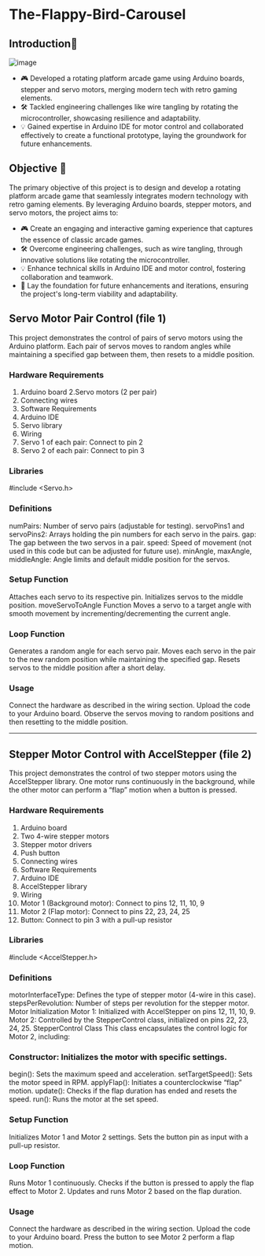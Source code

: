 # The-Flappy-Bird-Carousel

## Introduction🚀
![image](https://github.com/user-attachments/assets/be59c08d-99a2-4541-9d11-473c12370ad4)
- 🎮 Developed a rotating platform arcade game using Arduino boards, stepper and servo motors, merging modern tech with retro gaming elements.
- 🛠️ Tackled engineering challenges like wire tangling by rotating the microcontroller, showcasing resilience and adaptability. 
- 💡 Gained expertise in Arduino IDE for motor control and collaborated effectively to create a functional prototype, laying the groundwork for future enhancements.

## Objective 🎯
The primary objective of this project is to design and develop a rotating platform arcade game that seamlessly integrates modern technology with retro gaming elements. By leveraging Arduino boards, stepper motors, and servo motors, the project aims to:

- 🎮 Create an engaging and interactive gaming experience that captures the essence of classic arcade games.
- 🛠️ Overcome engineering challenges, such as wire tangling, through innovative solutions like rotating the microcontroller.
- 💡 Enhance technical skills in Arduino IDE and motor control, fostering collaboration and teamwork.
- 🚀 Lay the foundation for future enhancements and iterations, ensuring the project's long-term viability and adaptability.

## Servo Motor Pair Control (file 1)
This project demonstrates the control of pairs of servo motors using the Arduino platform. Each pair of servos moves to random angles while maintaining a specified gap between them, then resets to a middle position.

### Hardware Requirements
1. Arduino board
2.Servo motors (2 per pair)
3. Connecting wires
4. Software Requirements
5. Arduino IDE
6. Servo library
7. Wiring
8. Servo 1 of each pair: Connect to pin 2
9. Servo 2 of each pair: Connect to pin 3


### Libraries
#include <Servo.h>

### Definitions
numPairs: Number of servo pairs (adjustable for testing).
servoPins1 and servoPins2: Arrays holding the pin numbers for each servo in the pairs.
gap: The gap between the two servos in a pair.
speed: Speed of movement (not used in this code but can be adjusted for future use).
minAngle, maxAngle, middleAngle: Angle limits and default middle position for the servos.

### Setup Function
Attaches each servo to its respective pin.
Initializes servos to the middle position.
moveServoToAngle Function
Moves a servo to a target angle with smooth movement by incrementing/decrementing the current angle.

### Loop Function
Generates a random angle for each servo pair.
Moves each servo in the pair to the new random position while maintaining the specified gap.
Resets servos to the middle position after a short delay.

### Usage
Connect the hardware as described in the wiring section.
Upload the code to your Arduino board.
Observe the servos moving to random positions and then resetting to the middle position.

-----------
## Stepper Motor Control with AccelStepper (file 2)
This project demonstrates the control of two stepper motors using the AccelStepper library. One motor runs continuously in the background, while the other motor can perform a “flap” motion when a button is pressed.

### Hardware Requirements
1. Arduino board
2. Two 4-wire stepper motors
3. Stepper motor drivers
4. Push button
5. Connecting wires
6. Software Requirements
7. Arduino IDE
8. AccelStepper library
9. Wiring
10. Motor 1 (Background motor): Connect to pins 12, 11, 10, 9
11. Motor 2 (Flap motor): Connect to pins 22, 23, 24, 25
12. Button: Connect to pin 3 with a pull-up resistor

### Libraries
#include <AccelStepper.h>

### Definitions
motorInterfaceType: Defines the type of stepper motor (4-wire in this case).
stepsPerRevolution: Number of steps per revolution for the stepper motor.
Motor Initialization
Motor 1: Initialized with AccelStepper on pins 12, 11, 10, 9.
Motor 2: Controlled by the StepperControl class, initialized on pins 22, 23, 24, 25.
StepperControl Class
This class encapsulates the control logic for Motor 2, including:

### Constructor: Initializes the motor with specific settings.
begin(): Sets the maximum speed and acceleration.
setTargetSpeed(): Sets the motor speed in RPM.
applyFlap(): Initiates a counterclockwise “flap” motion.
update(): Checks if the flap duration has ended and resets the speed.
run(): Runs the motor at the set speed.

### Setup Function
Initializes Motor 1 and Motor 2 settings.
Sets the button pin as input with a pull-up resistor.

### Loop Function
Runs Motor 1 continuously.
Checks if the button is pressed to apply the flap effect to Motor 2.
Updates and runs Motor 2 based on the flap duration.

### Usage
Connect the hardware as described in the wiring section.
Upload the code to your Arduino board.
Press the button to see Motor 2 perform a flap motion.
